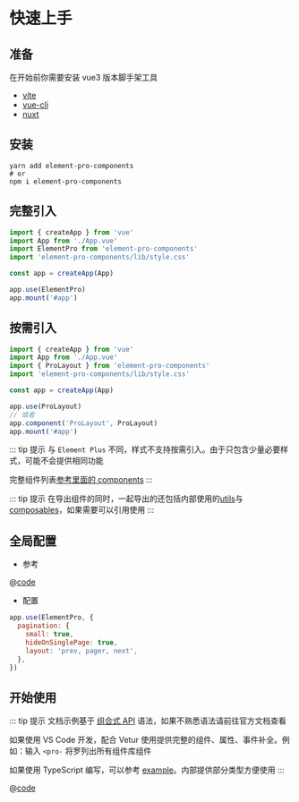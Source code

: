 # 快速上手

## 准备

在开始前你需要安装 vue3 版本脚手架工具

- [vite](https://vitejs.dev/)
- [vue-cli](https://cli.vuejs.org/zh/)
- [nuxt](https://zh.nuxtjs.org/)

## 安装

```
yarn add element-pro-components
# or
npm i element-pro-components
```

## 完整引入

```js
import { createApp } from 'vue'
import App from './App.vue'
import ElementPro from 'element-pro-components'
import 'element-pro-components/lib/style.css'

const app = createApp(App)

app.use(ElementPro)
app.mount('#app')
```

## 按需引入

```js
import { createApp } from 'vue'
import App from './App.vue'
import { ProLayout } from 'element-pro-components'
import 'element-pro-components/lib/style.css'

const app = createApp(App)

app.use(ProLayout)
// 或者
app.component('ProLayout', ProLayout)
app.mount('#app')
```

::: tip 提示
与 `Element Plus` 不同，样式不支持按需引入。由于只包含少量必要样式，可能不会提供相同功能

完整组件列表[参考里面的 components](https://github.com/tolking/element-pro-components/blob/master/src/index.ts)
:::

::: tip 提示
在导出组件的同时，一起导出的还包括内部使用的[utils](https://github.com/tolking/element-pro-components/blob/master/src/utils/index.ts)与[composables](https://github.com/tolking/element-pro-components/blob/master/src/composables/public.ts)，如果需要可以引用使用
:::

## 全局配置

- 参考

@[code](@/src/utils/config.ts)

- 配置

```js
app.use(ElementPro, {
  pagination: {
    small: true,
    hideOnSinglePage: true,
    layout: 'prev, pager, next',
  },
})
```

## 开始使用

::: tip 提示
文档示例基于 [组合式 API](https://v3.cn.vuejs.org/guide/composition-api-introduction.html) 语法，如果不熟悉语法请前往官方文档查看

如果使用 VS Code 开发，配合 Vetur 使用提供完整的组件、属性、事件补全。例如：输入 `<pro-` 将罗列出所有组件库组件

如果使用 TypeScript 编写，可以参考 [example](https://github.com/tolking/element-pro-components/tree/master/example)。内部提供部分类型方便使用
:::

@[code](@/example/src/layout/Layout.vue)
